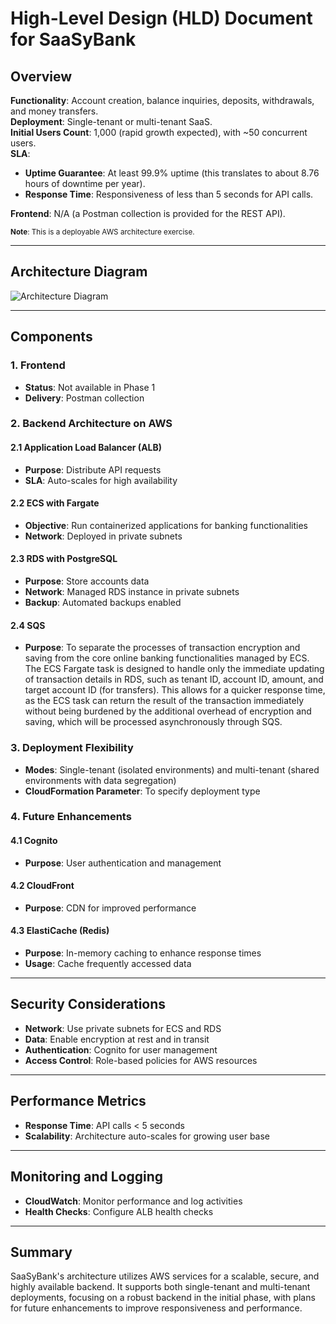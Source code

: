 # High-Level Design (HLD) Document for SaaSyBank

## Overview

**Functionality**: Account creation, balance inquiries, deposits, withdrawals, and money transfers.  
**Deployment**: Single-tenant or multi-tenant SaaS.  
**Initial Users Count**: 1,000 (rapid growth expected), with ~50 concurrent users.  
**SLA**:

- **Uptime Guarantee**:
  At least 99.9% uptime (this translates to about 8.76 hours of downtime per year).
- **Response Time**:
  Responsiveness of less than 5 seconds for API calls.

**Frontend**: N/A (a Postman collection is provided for the REST API).

<small>**Note**: This is a deployable AWS architecture exercise.</small>

---

## Architecture Diagram

![Architecture Diagram](https://lucid.app/publicSegments/view/69c70e24-cb99-4f28-8cf9-59329f1bc55b/image.jpeg)

---

## Components

### 1. **Frontend**

- **Status**: Not available in Phase 1
- **Delivery**: Postman collection

### 2. **Backend Architecture on AWS**

#### 2.1 **Application Load Balancer (ALB)**

- **Purpose**: Distribute API requests
- **SLA**: Auto-scales for high availability

#### 2.2 **ECS with Fargate**

- **Objective**: Run containerized applications for banking functionalities
- **Network**: Deployed in private subnets

#### 2.3 **RDS with PostgreSQL**

- **Purpose**: Store accounts data
- **Network**: Managed RDS instance in private subnets
- **Backup**: Automated backups enabled

#### 2.4 **SQS**

- **Purpose**: To separate the processes of transaction encryption and saving from the core online banking functionalities managed by ECS. The ECS Fargate task is designed to handle only the immediate updating of transaction details in RDS, such as tenant ID, account ID, amount, and target account ID (for transfers). This allows for a quicker response time, as the ECS task can return the result of the transaction immediately without being burdened by the additional overhead of encryption and saving, which will be processed asynchronously through SQS.

### 3. **Deployment Flexibility**

- **Modes**: Single-tenant (isolated environments) and multi-tenant (shared environments with data segregation)
- **CloudFormation Parameter**: To specify deployment type

### 4. **Future Enhancements**

#### 4.1 **Cognito**

- **Purpose**: User authentication and management

#### 4.2 **CloudFront**

- **Purpose**: CDN for improved performance

#### 4.3 **ElastiCache (Redis)**

- **Purpose**: In-memory caching to enhance response times
- **Usage**: Cache frequently accessed data

---

## Security Considerations

- **Network**: Use private subnets for ECS and RDS
- **Data**: Enable encryption at rest and in transit
- **Authentication**: Cognito for user management
- **Access Control**: Role-based policies for AWS resources

---

## Performance Metrics

- **Response Time**: API calls < 5 seconds
- **Scalability**: Architecture auto-scales for growing user base

---

## Monitoring and Logging

- **CloudWatch**: Monitor performance and log activities
- **Health Checks**: Configure ALB health checks

---

## Summary

SaaSyBank's architecture utilizes AWS services for a scalable, secure, and highly available backend. It supports both single-tenant and multi-tenant deployments, focusing on a robust backend in the initial phase, with plans for future enhancements to improve responsiveness and performance.
